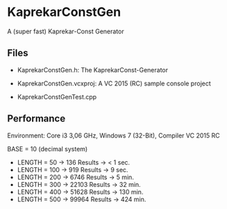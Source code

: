 # KaprekarConstGen
A (super fast) Kaprekar-Const Generator

## Files
- KaprekarConstGen.h: The KaprekarConst-Generator

- KaprekarConstGen.vcxproj: A VC 2015 (RC) sample console project
- KaprekarConstGenTest.cpp


## Performance
Environment: Core i3 3,06 GHz, Windows 7 (32-Bit), Compiler VC 2015 RC

BASE = 10 (decimal system)
- LENGTH =  50 ->     136 Results ->   < 1 sec.
- LENGTH = 100 ->     919 Results ->     9 sec.
- LENGTH = 200 ->    6746 Results ->     5 min.
- LENGTH = 300 ->   22103 Results ->    32 min.
- LENGTH = 400 ->   51628 Results ->   130 min.
- LENGTH = 500 ->   99964 Results ->   424 min.
 
